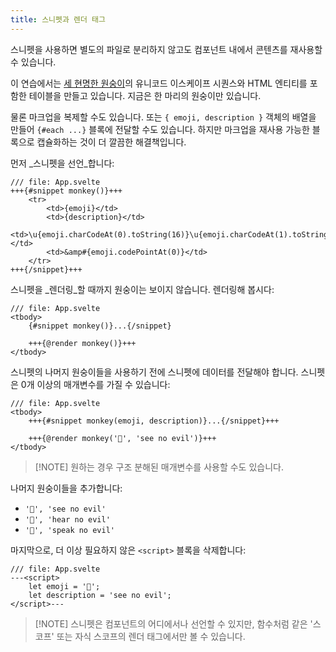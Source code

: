 ```yaml
---
title: 스니펫과 렌더 태그
---
```


스니펫을 사용하면 별도의 파일로 분리하지 않고도 컴포넌트 내에서 콘텐츠를 재사용할 수 있습니다.

이 연습에서는 [세 현명한 원숭이](https://en.wikipedia.org/wiki/Three_wise_monkeys)의 유니코드 이스케이프 시퀀스와 HTML 엔티티를 포함한 테이블을 만들고 있습니다. 지금은 한 마리의 원숭이만 있습니다.

물론 마크업을 복제할 수도 있습니다. 또는 `{ emoji, description }` 객체의 배열을 만들어 `{#each ...}` 블록에 전달할 수도 있습니다. 하지만 마크업을 재사용 가능한 블록으로 캡슐화하는 것이 더 깔끔한 해결책입니다.

먼저 _스니펫을 선언_합니다:

```svelte
/// file: App.svelte
+++{#snippet monkey()}+++
	<tr>
		<td>{emoji}</td>
		<td>{description}</td>
		<td>\u{emoji.charCodeAt(0).toString(16)}\u{emoji.charCodeAt(1).toString(16)}</td>
		<td>&amp#{emoji.codePointAt(0)}</td>
	</tr>
+++{/snippet}+++
```

스니펫을 _렌더링_할 때까지 원숭이는 보이지 않습니다. 렌더링해 봅시다:

```svelte
/// file: App.svelte
<tbody>
	{#snippet monkey()}...{/snippet}

	+++{@render monkey()}+++
</tbody>
```

스니펫의 나머지 원숭이들을 사용하기 전에 스니펫에 데이터를 전달해야 합니다. 스니펫은 0개 이상의 매개변수를 가질 수 있습니다:

```svelte
/// file: App.svelte
<tbody>
	+++{#snippet monkey(emoji, description)}...{/snippet}+++

	+++{@render monkey('🙈', 'see no evil')}+++
</tbody>
```

> [!NOTE] 원하는 경우 구조 분해된 매개변수를 사용할 수도 있습니다.

나머지 원숭이들을 추가합니다:

- `'🙈', 'see no evil'`
- `'🙉', 'hear no evil'`
- `'🙊', 'speak no evil'`

마지막으로, 더 이상 필요하지 않은 `<script>` 블록을 삭제합니다:

```svelte
/// file: App.svelte
---<script>
	let emoji = '🙈';
	let description = 'see no evil';
</script>---
```

> [!NOTE] 스니펫은 컴포넌트의 어디에서나 선언할 수 있지만, 함수처럼 같은 '스코프' 또는 자식 스코프의 렌더 태그에서만 볼 수 있습니다.
